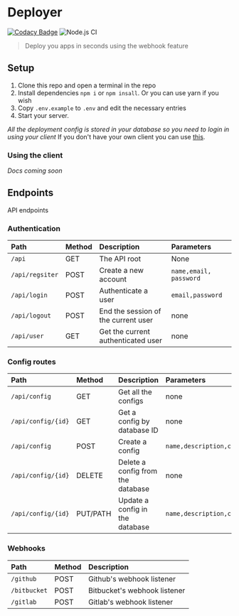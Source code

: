 # Deployer

[![Codacy Badge](https://api.codacy.com/project/badge/Grade/4f995596e00d43a89c2fc753bf8786a4)](https://app.codacy.com/gh/opensource254/deployer?utm_source=github.com&utm_medium=referral&utm_content=opensource254/deployer&utm_campaign=Badge_Grade)
![Node.js CI](https://github.com/opensource254/deployer/workflows/Node.js%20CI/badge.svg)

> Deploy you apps in seconds using the webhook feature

## Setup
1. Clone this repo and open a terminal in the repo 
2. Install dependencies `npm i` or `npm insall`. Or you can use yarn if you wish
3. Copy `.env.example` to `.env` and edit the necessary entries
4. Start your server.

*All the deployment config is stored in your database so you need to login in using your client*
If you don't have your own client you can use [this](https://github.com/opensource254/deployer-client).
### Using the client
_Docs coming soon_

<!-- // TODO update the new docs  -->

## Endpoints
API endpoints
### Authentication
|  Path            |     Method      |   Description                     |  Parameters            |
|:-----------------|:----------------|:----------------------------------|:-----------------------|
|  `/api`          |       GET       |The API root                       |  None                  |
|  `/api/regsiter` |       POST      |Create a new account               | `name,email, password` |
|  `/api/login`    |       POST      |Authenticate a user                | `email,password`       |
|  `/api/logout`   |       POST      |End the session of the current user|  none                  |
|  `/api/user`     |       GET       |Get the current authenticated user |  none                  |

### Config routes
|   Path             |    Method   |   Description                     |  Parameters                |
|:-------------------|:------------|:----------------------------------|:---------------------------|
| `/api/config`      |    GET      | Get all the configs               | none                       |
| `/api/config/{id}` |    GET      | Get a config by database ID       | none                       |
| `/api/config`      |    POST     | Create a config                   | `name,description,command` |
| `/api/config/{id}` |    DELETE   | Delete a config from the database | none                       |
| `/api/config/{id}` |    PUT/PATH | Update a config in the database   | `name,description,command` |

### Webhooks
| Path         | Method | Description                  |
|:-------------|:-------|:-----------------------------|
| `/github`    | POST   | Github's webhook listener    |
| `/bitbucket` | POST   | Bitbucket's webhook listener |
| `/gitlab`    | POST   | Gitlab's webhook listener    |